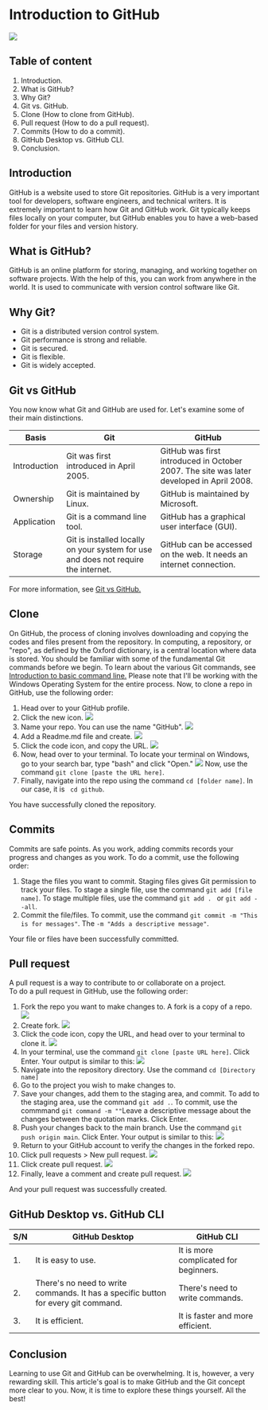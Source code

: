 # Introduction to GitHub

![](https://1000logos.net/wp-content/uploads/2021/05/GitHub-logo.png)

## Table of content
1. Introduction.
2. What is GitHub?
3. Why Git?
4. Git vs. GitHub.
5. Clone (How to clone from GitHub).
6. Pull request (How to do a pull request).
7. Commits (How to do a commit).
8. GitHub Desktop vs. GitHub CLI.
9. Conclusion.

## Introduction

GitHub is a website used to store Git repositories. GitHub is a very important tool for developers, software engineers, and technical writers. It is extremely important to learn how Git and GitHub work. Git typically keeps files locally on your computer, but GitHub enables you to have a web-based folder for your files and version history. 

## What is GitHub?

GitHub is an online platform for storing, managing, and working together on software projects. With the help of this, you can work from anywhere in the world. It is used to communicate with version control software like Git.

## Why Git?

* Git is a distributed version control system. 
* Git performance is strong and reliable.
* Git is secured.
* Git is flexible.
* Git is widely accepted.

## Git vs GitHub

You now know what Git and GitHub are used for. Let's examine some of their main distinctions.

| Basis         | Git                 | GitHub                |
|--------       | -----------         |------------           |
| Introduction | Git was first introduced in April 2005.| GitHub was first introduced in October 2007. The site was later developed in April 2008. |
| Ownership | Git is maintained by Linux. | GitHub is maintained by Microsoft. |
| Application | Git is a command line tool. | GitHub has a graphical user interface (GUI). |
| Storage | Git is installed locally on your system for use and does not require the internet. | GitHub can be accessed on the web. It needs an internet connection. | 

For more information, see [Git vs GitHub.](https://www.interviewbit.com/blog/git-vs-github/?amp=1)



## Clone

On GitHub, the process of cloning involves downloading and copying the codes and files present from the repository.  In computing, a repository, or "repo", as defined by the Oxford dictionary, is a central location where data is stored. You should be familiar with some of the fundamental Git commands before we begin. To learn about the various Git commands, see [Introduction to basic command line.](https://github.com/ezeamaka2/basic-command-line) Please note that I'll be working with the Windows Operating System for the entire process.
Now, to clone a repo in GitHub, use the following order:
1. Head over to your GitHub profile.
2. Click the new icon.
![](20221006_233318.png)
3. Name your repo. You can use the name "GitHub".
![](20221006_233504.png)
4. Add a Readme.md file and create.
![](20221006_233642.png)
5. Click the code icon, and copy the URL.
![](20221006_233824.png)
6. Now, head over to your terminal. To locate your terminal on Windows, go to your search bar, type "bash" and click "Open."
![](annotely_image.png)
Now, use the command ``` git clone [paste the URL here] ```.
7. Finally, navigate into the repo using the command ``` cd [folder name] ```. In our case, it is ``` cd github```. 

You have successfully cloned the repository.

## Commits

Commits are safe points. As you work, adding commits records your progress and changes as you work.
To do a commit, use the following order:
1. Stage the files you want to commit. Staging files gives Git permission to track your files. To stage a single file, use the command ``` git add [file name] ```. To stage multiple files, use the command ```git add . ``` or ``` git add --all ```.
2. Commit the file/files. To commit, use the command ``` git commit -m "This is for messages" ```. The ``` -m "Adds a descriptive message" ```. 

Your file or files have been successfully committed.

## Pull request
A pull request is a way to contribute to or collaborate on a project.  
To do a pull request in GitHub, use the following order:
1. Fork the repo you want to make changes to. A fork is a copy of a repo.
![](20221007_224409.png)
2. Create fork.
![](20221007_224618.png)
3. Click the code icon, copy the URL, and head over to your terminal to clone it.
![](20221007_224943.png)
4. In your terminal, use the command ``` git clone [paste URL here] ```. Click Enter.
Your output is similar to this: 
![](pull%204.png)
5. Navigate into the repository directory. Use the command ``` cd [Directory name] ```
6. Go to the project you wish to make changes to.
7. Save your changes, add them to the staging area, and commit. To add to the staging area, use the command ``` git add . ```. To commit, use the commmand ``` git command -m "" ```Leave a descriptive message about the changes between the quotation marks. Click Enter.
8. Push your changes back to the main branch. Use the command ``` git push origin main ```. Click Enter.
Your output is similar to this:
![](pull%205.png)
9. Return to your GitHub account to verify the changes in the forked repo.
10. Click pull requests > New pull request.
![](20221007_225142.png)
11. Click create pull request.
![](20221007_225244.png)
12. Finally, leave a comment and create pull request.
![](20221007_235027.png)


And your pull request was successfully created.

## GitHub Desktop vs. GitHub CLI

| S/N | GitHub Desktop | GitHub CLI |
| --- | -------------- | -----------|
| 1.  | It is easy to use. | It is more complicated for beginners. |
| 2.  | There's no need to write commands. It has a specific button for every git command. | There's need to write commands. |
| 3.  | It is efficient. | It is faster and more efficient. |
## Conclusion
Learning to use Git and GitHub can be overwhelming. It is, however, a very rewarding skill. This article's goal is to make GitHub and the Git concept more clear to you. Now, it is time to explore these things yourself. All the best!